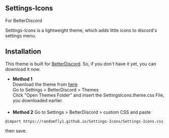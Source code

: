 ## Settings-Icons
For BetterDiscord

Settings-Icons is a lightweight theme, which adds little icons to discord's settings menu.

## Installation
This theme is built for [BetterDiscord](https://betterdiscord.app/). So, if you don't have it yet, you can download it now.

* **Method 1**\
Download the theme from [here](https://github.com/Randomfly1/Settings-Icons/releases/tag/release)\
Go to Settings > BetterDiscord > Themes\
Click "Open Themes Folder" and insert the SettingsIcons.theme.css File, you downloaded earlier.\
ㅤㅤ
* **Method 2**
Go to Settings > BetterDiscord > custom CSS and paste
```
@import https://randomfly1.github.io/Settings-Icons/Settings-Icons.css
```
then save.
